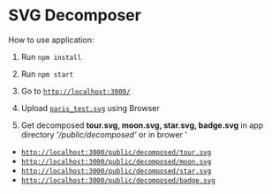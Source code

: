 # SVG Decomposer

How to use application:

1. Run `npm install`

2. Run `npm start`

3. Go to  [`http://localhost:3000/`](http://localhost:3000/)

4. Upload [`paris_test.svg`](https://github.com/crello/test_task_upload/blob/master/paris_test.svg) using Browser

5. Get decomposed **tour.svg, moon.svg, star.svg, badge.svg** in app directory *'/public/decomposed'* or in brower '


+ [`http://localhost:3000/public/decomposed/tour.svg`](http://localhost:3000/public/decomposed/tour.svg)
+ [`http://localhost:3000/public/decomposed/moon.svg`](http://localhost:3000/public/decomposed/moon.svg)
+ [`http://localhost:3000/public/decomposed/star.svg`](http://localhost:3000/public/decomposed/star.svg)
+ [`http://localhost:3000/public/decomposed/badge.svg`](http://localhost:3000/public/decomposed/badge.svg)

